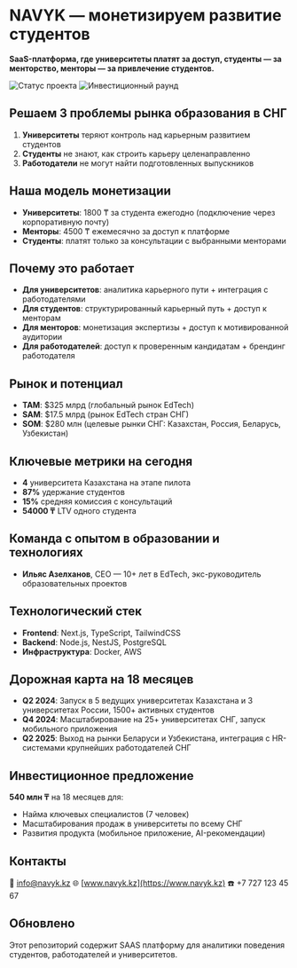 # NAVYK — монетизируем развитие студентов

**SaaS-платформа, где университеты платят за доступ, студенты — за менторство, менторы — за привлечение студентов.**

![Статус проекта](https://img.shields.io/badge/Статус-MVP-green)
![Инвестиционный раунд](https://img.shields.io/badge/Раунд-Seed-blue)

## Решаем 3 проблемы рынка образования в СНГ

1. **Университеты** теряют контроль над карьерным развитием студентов
2. **Студенты** не знают, как строить карьеру целенаправленно
3. **Работодатели** не могут найти подготовленных выпускников

## Наша модель монетизации

- **Университеты**: 1800 ₸ за студента ежегодно (подключение через корпоративную почту)
- **Менторы**: 4500 ₸ ежемесячно за доступ к платформе
- **Студенты**: платят только за консультации с выбранными менторами

## Почему это работает

- **Для университетов**: аналитика карьерного пути + интеграция с работодателями
- **Для студентов**: структурированный карьерный путь + доступ к менторам
- **Для менторов**: монетизация экспертизы + доступ к мотивированной аудитории
- **Для работодателей**: доступ к проверенным кандидатам + брендинг работодателя

## Рынок и потенциал

- **TAM**: $325 млрд (глобальный рынок EdTech)
- **SAM**: $17.5 млрд (рынок EdTech стран СНГ)
- **SOM**: $280 млн (целевые рынки СНГ: Казахстан, Россия, Беларусь, Узбекистан)

## Ключевые метрики на сегодня

- **4** университета Казахстана на этапе пилота
- **87%** удержание студентов
- **15%** средняя комиссия с консультаций
- **54000 ₸** LTV одного студента

## Команда с опытом в образовании и технологиях

- **Ильяс Азелханов**, CEO — 10+ лет в EdTech, экс-руководитель образовательных проектов

## Технологический стек

- **Frontend**: Next.js, TypeScript, TailwindCSS
- **Backend**: Node.js, NestJS, PostgreSQL
- **Инфраструктура**: Docker, AWS

## Дорожная карта на 18 месяцев

- **Q2 2024**: Запуск в 5 ведущих университетах Казахстана и 3 университетах России, 1500+ активных студентов
- **Q4 2024**: Масштабирование на 25+ университетах СНГ, запуск мобильного приложения
- **Q2 2025**: Выход на рынки Беларуси и Узбекистана, интеграция с HR-системами крупнейших работодателей СНГ

## Инвестиционное предложение

**540 млн ₸** на 18 месяцев для:
- Найма ключевых специалистов (7 человек)
- Масштабирования продаж в университеты по всему СНГ
- Развития продукта (мобильное приложение, AI-рекомендации)

## Контакты

📧 [info@navyk.kz](mailto:info@navyk.kz)
🌐 [www.navyk.kz](https://www.navyk.kz)
☎️ +7 727 123 45 67

## Обновлено
Этот репозиторий содержит SAAS платформу для аналитики поведения студентов, работодателей и университетов.